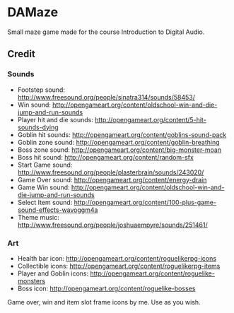 # DAMaze
Small maze game made for the course Introduction to Digital Audio.

## Credit
### Sounds
* Footstep sound: http://www.freesound.org/people/sinatra314/sounds/58453/
* Win sound: http://opengameart.org/content/oldschool-win-and-die-jump-and-run-sounds
* Player hit and die sounds: http://opengameart.org/content/5-hit-sounds-dying
* Goblin hit sounds: http://opengameart.org/content/goblins-sound-pack
* Goblin zone sound: http://opengameart.org/content/goblin-breathing
* Boss zone sound: http://opengameart.org/content/big-monster-moan
* Boss hit sound: http://opengameart.org/content/random-sfx
* Start Game sound: http://www.freesound.org/people/plasterbrain/sounds/243020/
* Game Over sound: http://opengameart.org/content/energy-drain
* Game Win sound: http://opengameart.org/content/oldschool-win-and-die-jump-and-run-sounds
* Select Item sound: http://opengameart.org/content/100-plus-game-sound-effects-wavoggm4a
* Theme music: http://www.freesound.org/people/joshuaempyre/sounds/251461/

### Art
* Health bar icon: http://opengameart.org/content/roguelikerpg-icons
* Collectible icons: http://opengameart.org/content/roguelikerpg-items
* Player and Goblin icons: http://opengameart.org/content/roguelike-monsters
* Boss icon: http://opengameart.org/content/roguelike-bosses


Game over, win and item slot frame icons by me. Use as you wish.
